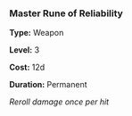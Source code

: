 ### Master Rune of Reliability

**Type:** Weapon

**Level:** 3

**Cost:** 12d

**Duration:** Permanent

_Reroll damage once per hit_

